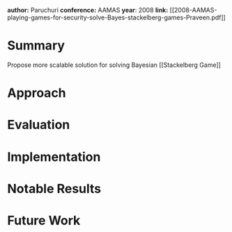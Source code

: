 
**author:** Paruchuri
**conference:** AAMAS
**year**: 2008
**link:** [[2008-AAMAS-playing-games-for-security-solve-Bayes-stackelberg-games-Praveen.pdf]] 
# Summary
Propose more scalable solution for solving Bayesian [[Stackelberg Game]]

# Approach

# Evaluation

# Implementation

# Notable Results

# Future Work



